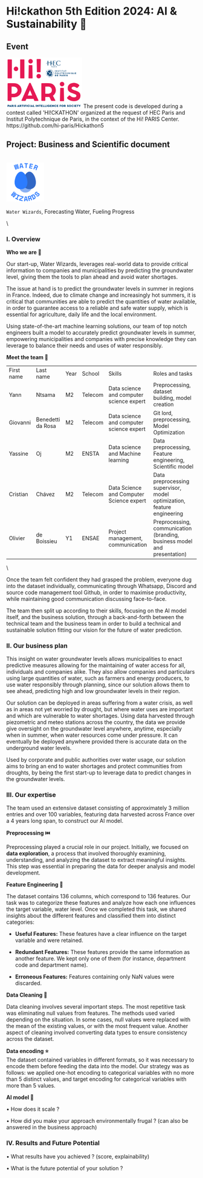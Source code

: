 # Hi!ckathon 5th Edition 2024: AI & Sustainability 🌲

## Event
<img src="images/image.png" alt="Hi! Paris Logo" width="200"/>
The present code is developed during a contest called 'HI!CKATHON' organized at the request of HEC Paris and Institut Polytechnique de Paris, in the context of the Hi! PARIS Center.
https://github.com/hi-paris/Hickathon5

## Project: Business and Scientific document

\
<img src="images/waterwizards_logo.png" alt="Water Wizards Logo" width="100"/>

`Water Wizards`, Forecasting Water, Fueling Progress

\


### **I. Overview** 

**Who we are 🤝**

Our start-up, Water Wizards, leverages real-world data to provide critical information to companies and municipalities by predicting the groundwater level, giving them the tools to plan ahead and avoid water shortages.

The issue at hand is to predict the groundwater levels in summer in regions in France. Indeed, due to climate change and increasingly hot summers, it is critical that communities are able to predict the quantities of water available, in order to guarantee access to a reliable and safe water supply, which is essential for agriculture, daily life and the local environment.

Using state-of-the-art machine learning solutions, our team of top notch engineers built a model to accurately predict groundwater levels in summer, empowering municipalities and companies with precise knowledge they can leverage to balance their needs and uses of water responsibly.

**Meet the team 👋**

|            |                   |      |         |                                           |                                                                          |
| ---------- | ----------------- | ---- | ------- | ----------------------------------------- | ------------------------------------------------------------------------ |
| First name | Last name         | Year | School  | Skills                                    | Roles and tasks                                                          |
| Yann       | Ntsama            | M2   | Telecom | Data science and computer science expert  | Preprocessing, dataset building, model creation                          |
| Giovanni   | Benedetti da Rosa | M2   | Telecom | Data science and computer science expert  | Git lord, preprocessing, Model Optimization                              |
| Yassine    | Oj                | M2   | ENSTA   | Data science and Machine learning         | Data preprocessing, Feature engineering, Scientific model                |
| Cristian   | Chávez            | M2   | Telecom | Data Science and Computer Science expert  | Data preprocessing supervisor, model optimization, feature engineering   |
| Olivier    | de Boissieu       | Y1   | ENSAE   | Project management, communication         | Preprocessing, communication (branding, business model and presentation) |

\


Once the team felt confident they had grasped the problem, everyone dug into the dataset individually, communicating through Whatsapp, Discord and source code management tool Github, in order to maximise productivity, while maintaining good communication discussing face-to-face. 

The team then split up according to their skills, focusing on the AI model itself, and the business solution, through a back-and-forth between the technical team and the business team in order to build a technical and sustainable solution fitting our vision for the future of water prediction.

### **II. Our business plan**

This insight on water groundwater levels allows municipalities to enact predictive measures allowing for the maintaining of water access for all, individuals and companies alike. They also allow companies and particulars using large quantities of water, such as farmers and energy producers, to use water responsibly through planning, since our solution allows them to see ahead, predicting high and low groundwater levels in their region.

Our solution can be deployed in areas suffering from a water crisis, as well as in areas not yet worried by drought, but where water uses are important and which are vulnerable to water shortages. Using data harvested through piezometric and meteo stations across the country, the data we provide give oversight on the groundwater level anywhere, anytime, especially when in summer, when water resources come under pressure. It can eventually be deployed anywhere provided there is accurate data on the underground water levels.

Used by corporate and public authorities over water usage, our solution aims to bring an end to water shortages and protect communities from droughts, by being the first start-up to leverage data to predict changes in the groundwater levels.

### **III. Our expertise**

The team used an extensive dataset consisting of approximately 3 million entries and over 100 variables, featuring data harvested across France over a 4 years long span, to construct our AI model.

**Preprocessing ⏮️**

Preprocessing played a crucial role in our project. Initially, we focused on **data exploration**, a process that involved thoroughly examining, understanding, and analyzing the dataset to extract meaningful insights. This step was essential in preparing the data for deeper analysis and model development.

**Feature Engineering 💬**

The dataset contains 136 columns, which correspond to 136 features. Our task was to categorize these features and analyze how each one influences the target variable, water level. Once we completed this task, we shared insights about the different features and classified them into distinct categories:

- **Useful Features:** These features have a clear influence on the target variable and were retained.

- **Redundant Features:** These features provide the same information as another feature. We kept only one of them (for instance, department code and department name).

- **Erroneous Features:** Features containing only NaN values were discarded.

**Data Cleaning 🧹**

Data cleaning involves several important steps. The most repetitive task was eliminating null values from features. The methods used varied depending on the situation. In some cases, null values were replaced with the mean of the existing values, or with the most frequent value. Another aspect of cleaning involved converting data types to ensure consistency across the dataset.

**Data encoding ⭐**\
The dataset contained variables in different formats, so it was necessary to encode them before feeding the data into the model. Our strategy was as follows: we applied one-hot encoding to categorical variables with no more than 5 distinct values, and target encoding for categorical variables with more than 5 values.


**AI model 🤖**

• How does it scale ?

• How did you make your approach environmentally frugal ? (can also be answered in the business approach)

### **IV. Results and Future Potential**

• What results have you achieved ? (score, explainability)

• What is the future potential of your solution ?

